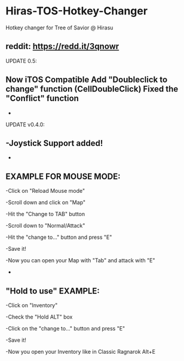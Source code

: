 # Hiras-TOS-Hotkey-Changer
Hotkey changer for Tree of Savior @ Hirasu

reddit: https://redd.it/3qnowr
-
UPDATE 0.5:

Now iTOS Compatible
Add "Doubleclick to change" function (CellDoubleClick)
Fixed the "Conflict" function
-

-
UPDATE v0.4.0:

-Joystick Support added!
-

-
EXAMPLE FOR MOUSE MODE:
-
-Click on "Reload Mouse mode"

-Scroll down and click on "Map"

-Hit the "Change to TAB" button 

-Scroll down to "Normal/Attack"

-Hit the "change to..." button and press "E"

-Save it!

-Now you can open your Map with "Tab" and attack with "E"


-
"Hold to use" EXAMPLE:
-
-Click on "Inventory"

-Check the "Hold ALT" box

-Click on the "change to..." button and press "E"

-Save it!

-Now you open your Inventory like in Classic Ragnarok Alt+E


